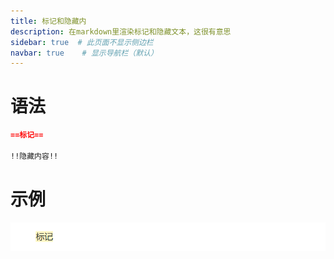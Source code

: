 ```yaml
---
title: 标记和隐藏内
description: 在markdown里渲染标记和隐藏文本，这很有意思
sidebar: true  # 此页面不显示侧边栏
navbar: true    # 显示导航栏（默认）
---
```




# 语法
````markdown
==标记==

!!隐藏内容!!
````


# 示例
![mark-hidden](/mark-hidden.png)
